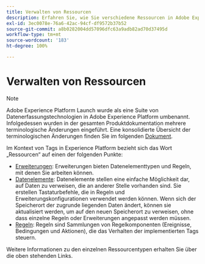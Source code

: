 ```yaml
---
title: Verwalten von Ressourcen
description: Erfahren Sie, wie Sie verschiedene Ressourcen in Adobe Experience Platform verwalten, einschließlich Erweiterungen, Datenelementen und Regeln.
exl-id: 3ec0078e-76a6-42ac-94cf-df9572b37b52
source-git-commit: a8b0282004dd57096dfc63a9adb82ad70d37495d
workflow-type: tm+mt
source-wordcount: '183'
ht-degree: 100%

---
```


# Verwalten von Ressourcen

>[!NOTE]
>
>Adobe Experience Platform Launch wurde als eine Suite von Datenerfassungstechnologien in Adobe Experience Platform umbenannt. Infolgedessen wurden in der gesamten Produktdokumentation mehrere terminologische Änderungen eingeführt. Eine konsolidierte Übersicht der terminologischen Änderungen finden Sie im folgenden [Dokument](../../term-updates.md).

Im Kontext von Tags in Experience Platform bezieht sich das Wort „Ressourcen“ auf einen der folgenden Punkte:

* [Erweiterungen](extensions/overview.md): Erweiterungen bieten Datenelementtypen und Regeln, mit denen Sie arbeiten können.
* [Datenelemente](data-elements.md): Datenelemente stellen eine einfache Möglichkeit dar, auf Daten zu verweisen, die an anderer Stelle vorhanden sind. Sie erstellen Tastaturbefehle, die in Regeln und Erweiterungskonfigurationen verwendet werden können. Wenn sich der Speicherort der zugrunde liegenden Daten ändert, können sie aktualisiert werden, um auf den neuen Speicherort zu verweisen, ohne dass einzelne Regeln oder Erweiterungen angepasst werden müssen.
* [Regeln](rules.md): Regeln sind Sammlungen von Regelkomponenten (Ereignisse, Bedingungen und Aktionen), die das Verhalten der implementierten Tags steuern.

Weitere Informationen zu den einzelnen Ressourcentypen erhalten Sie über die oben stehenden Links.
